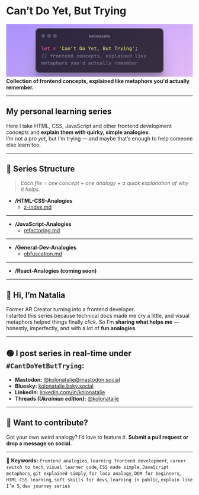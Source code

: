 # Can’t Do Yet, But Trying 
![Can’t Do Yet, But Trying Banner](/images/cant-do-yet-but-trying-banner.jpg)
**Collection of frontend concepts, explained like metaphors you'd actually remember.**

---

## My personal learning series
Here I take HTML, CSS, JavaScript and other frontend development concepts and **explain them with quirky, simple analogies.**  
I’m not a pro *yet*, but I’m trying — and maybe that’s enough to help someone else learn too.

---

## 🌳 Series Structure
> *Each file = one concept + one analogy + a quick explanation of why it helps.*

- **/HTML-CSS-Analogies**
  - [z-index.md](HTML-CSS-Analogies/z-index.md)

---

- **/JavaScript-Analogies**
  - [refactoring.md](JavaScript-Analogies/refactoring.md)

---

- **/General-Dev-Analogies**
  - [obfuscation.md](General-Dev-Analogies/obfuscation.md)
---

- **/React-Analogies (coming soon)**

---

## 👋 Hi, I’m Natalia

Former AR Creator turning into a frontend developer.  
I started this series because technical docs made me cry a little, and visual metaphors helped things finally *click*. So I’m **sharing what helps me** — honestly, imperfectly, and with a lot of **fun analogies**.

---

## 🟢 I post series in real-time under `#CantDoYetButTrying`:

- **Mastodon:** [@kolonatalie@mastodon.social](https://mastodon.social/@kolonatalie)
- **Bluesky:** [kolonatalie.bsky.social](https://bsky.app/profile/kolonatalie.bsky.social)
- **LinkedIn:** [linkedin.com/in/kolonatalie](https://www.linkedin.com/in/kolonatalie/)
- **Threads *(Ukrainian edition)*:** [@kolonatalie](https://www.threads.com/@kolonatalie)

---

## 🤝 Want to contribute?

Got your own weird analogy? I’d love to feature it. **Submit a pull request or drop a message on social.**

---

🔎 **Keywords:** `frontend analogies`, `learning frontend development`, `career switch to tech`, `visual learner code`, `CSS made simple`, `JavaScript metaphors`, `git explained simply`, `for loop analogy`, `DOM for beginners`, `HTML CSS learning`, `soft skills for devs`, `learning in public`, `explain like I’m 5`, `dev journey series`